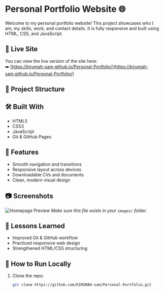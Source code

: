 # Personal Portfolio Website 🌐

Welcome to my personal portfolio website! This project showcases who I am, my skills, work, and contact details. It is fully responsive and built using HTML, CSS, and JavaScript.

## 🚀 Live Site
You can view the live version of the site here:  
➡️ [https://kirumah-sam.github.io/Personal-Portfolio/](https://kirumah-sam.github.io/Personal-Portfolio/)

## 📁 Project Structure


## 🛠️ Built With

- HTML5
- CSS3
- JavaScript
- Git & GitHub Pages

## 📸 Features

- Smooth navigation and transitions
- Responsive layout across devices
- Downloadable CVs and documents
- Clean, modern visual design

## 📷 Screenshots

![Homepage Preview](images/screenshot1.png)
*Make sure this file exists in your `images/` folder.*

## 🧠 Lessons Learned

- Improved Git & GitHub workflow
- Practiced responsive web design
- Strengthened HTML/CSS structuring

## 🧾 How to Run Locally

1. Clone the repo:
   ```bash
   git clone https://github.com/KIRUMAH-sam/Personal-Portfolio.git
